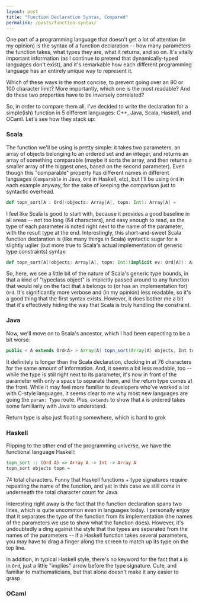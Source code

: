 ```yaml
---
layout: post
title: "Function Declaration Syntax, Compared"
permalink: /posts/function-syntax/
---
```


One part of a programming language that doesn't get a lot of attention (in my opinion) is the syntax of a function declaration -- how many parameters the function takes, what types they are, what it returns, and so on. It's vitally important information (as I continue to pretend that dynamically-typed languages don't exist), and it's remarkable how each different programming language has an entirely unique way to represent it.

Which of these ways is the most concise, to prevent going over an 80 or 100 character limit? More importantly, which one is the most readable? And do these two properties have to be inversely correlated?

So, in order to compare them all, I've decided to write the declaration for a simple(ish) function in 5 different languages: C++, Java, Scala, Haskell, and OCaml. Let's see how they stack up:

### Scala

The function we'll be using is pretty simple: it takes two parameters, an array of objects belonging to an ordered set and an integer, and returns an array of something comparable (maybe it sorts the array, and then returns a smaller array of the biggest ones, based on the second parameter). Even though this "comparable" property has different names in different languages (`Comparable` in Java, `Ord` in Haskell, etc), but I'll be using `Ord` in each example anyway, for the sake of keeping the comparison just to syntactic overhead.

```scala
def topn_sort[A : Ord](objects: Array[A], topn: Int): Array[A] = 
```

I feel like Scala is good to start with, because it provides a good baseline in all areas -- not too long (64 characters), and easy enough to read, as the type of each parameter is noted right next to the name of the parameter, with the result type at the end. Interestingly, this short-and-sweet Scala function declaration is (like many things in Scala) syntactic sugar for a slightly uglier (but more true to Scala's actual implementation of generic type constraints) syntax:

```scala
def topn_sort[A](objects: Array[A], topn: Int)(implicit ev: Ord[A]): Array[A] = 
```

So, here, we see a little bit of the nature of Scala's generic type bounds, in that a kind of "typeclass object" is implicitly passed around to any function that would rely on the fact that `A` belongs to (or has an implementation for) `Ord`. It's significantly more verbose and (in my opinion) less readable, so it's a good thing that the first syntax exists. However, it does bother me a bit that it's effectively hiding the way that Scala is truly handling the constraint.

### Java

Now, we'll move on to Scala's ancestor, which I had been expecting to be a bit worse:

```java
public < A extends Ord<A> > Array[A] topn_sort(Array[A] objects, Int topn) {
```

It definitely is longer than the Scala declaration, clocking in at 76 characters for the same amount of information. And, it seems a bit less readable, too -- while the type is still right next to its parameter, it's now in front of the parameter with only a space to separate them, and the return type comes at the front. While it may feel more familiar to developers who've worked a lot with C-style languages, it seems clear to me why most new languages are going the `param: Type` route. Plus, `extends` to show that `A` is ordered takes some familiarity with Java to understand.

Return type is also just floating somewhere, which is hard to grok


### Haskell

Flipping to the other end of the programming universe, we have the functional language Haskell:

```haskell
topn_sort :: (Ord A) => Array A -> Int -> Array A
topn_sort objects topn = 
```

74 total characters. Funny that Haskell functions + type signatures require repeating the name of the function, and yet in this case we still come in underneath the total character count for Java.

Interesting right away is the fact that the function declaration spans two lines, which is quite uncommon even in languages today. I personally enjoy that it separates the type of the function from its implementation (the names of the parameters we use to show what the function does). However, it's undoubtedly a ding against the style that the types are separated from the names of the parameters -- if a Haskell function takes several parameters, you may have to drag a finger along the screen to match up its type on the top line.

In addition, in typical Haskell style, there's no keyword for the fact that `A` is in `Ord`, just a little "implies" arrow before the type signature. Cute, and familiar to mathematicians, but that alone doesn't make it any easier to grasp.

### OCaml

